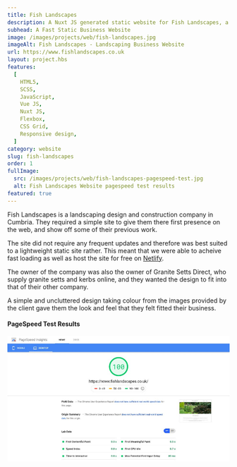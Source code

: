 ```yaml
---
title: Fish Landscapes
description: A Nuxt JS generated static website for Fish Landscapes, a landscaping contractor in the South Lakes, Cumbria.
subhead: A Fast Static Business Website
image: /images/projects/web/fish-landscapes.jpg
imageAlt: Fish Landscapes - Landscaping Business Website
url: https://www.fishlandscapes.co.uk
layout: project.hbs
features:
  [
    HTML5,
    SCSS,
    JavaScript,
    Vue JS,
    Nuxt JS,
    Flexbox,
    CSS Grid,
    Responsive design,
  ]
category: website
slug: fish-landscapes
order: 1
fullImage:
  src: /images/projects/web/fish-landscapes-pagespeed-test.jpg
  alt: Fish Landscapes Website pagespeed test results
featured: true
---
```


Fish Landscapes is a landscaping design and construction company in Cumbria. They
required a simple site to give them there first presence on the web, and show off
some of their previous work.

The site did not require any frequent updates and therefore was best suited to
a lightweight static site rather. This meant that we were able to acheive fast
loading as well as host the site for free on [Netlify](https://netlify.com/).

The owner of the company was also the owner of Granite Setts Direct, who supply
granite setts and kerbs online, and they wanted the design to fit into that of
their other company.

A simple and uncluttered design taking colour from the images provided by the
client gave them the look and feel that they felt fitted their business.

#### PageSpeed Test Results

<img src="/images/projects/web/fish-landscapes-pagespeed-test.jpg" alt="Fish Landscapes Website PageSpeed test results" class="full-width" />
